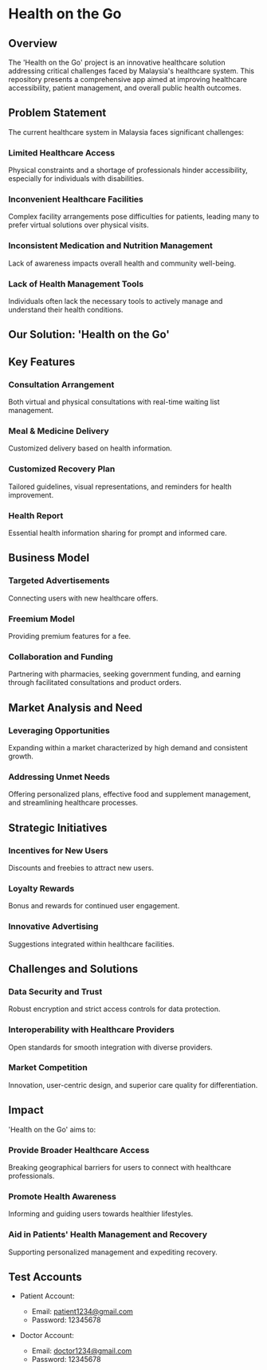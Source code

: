 # Health on the Go


## Overview
The 'Health on the Go' project is an innovative healthcare solution addressing critical challenges faced by Malaysia's healthcare system. This repository presents a comprehensive app aimed at improving healthcare accessibility, patient management, and overall public health outcomes.


## Problem Statement
The current healthcare system in Malaysia faces significant challenges:

### Limited Healthcare Access
Physical constraints and a shortage of professionals hinder accessibility, especially for individuals with disabilities.

### Inconvenient Healthcare Facilities
Complex facility arrangements pose difficulties for patients, leading many to prefer virtual solutions over physical visits.

### Inconsistent Medication and Nutrition Management
Lack of awareness impacts overall health and community well-being.

### Lack of Health Management Tools
Individuals often lack the necessary tools to actively manage and understand their health conditions.


## Our Solution: 'Health on the Go'


## Key Features
### Consultation Arrangement
Both virtual and physical consultations with real-time waiting list management.
### Meal & Medicine Delivery
Customized delivery based on health information.
### Customized Recovery Plan
Tailored guidelines, visual representations, and reminders for health improvement.
### Health Report
Essential health information sharing for prompt and informed care.


## Business Model
### Targeted Advertisements
Connecting users with new healthcare offers.
### Freemium Model
Providing premium features for a fee.
### Collaboration and Funding
Partnering with pharmacies, seeking government funding, and earning through facilitated consultations and product orders.


## Market Analysis and Need
### Leveraging Opportunities
Expanding within a market characterized by high demand and consistent growth.
### Addressing Unmet Needs
Offering personalized plans, effective food and supplement management, and streamlining healthcare processes.


## Strategic Initiatives
### Incentives for New Users
Discounts and freebies to attract new users.
### Loyalty Rewards
Bonus and rewards for continued user engagement.
### Innovative Advertising
Suggestions integrated within healthcare facilities.


## Challenges and Solutions
### Data Security and Trust
Robust encryption and strict access controls for data protection.
### Interoperability with Healthcare Providers
Open standards for smooth integration with diverse providers.
### Market Competition
Innovation, user-centric design, and superior care quality for differentiation.


## Impact
'Health on the Go' aims to:

### Provide Broader Healthcare Access
Breaking geographical barriers for users to connect with healthcare professionals.
### Promote Health Awareness
Informing and guiding users towards healthier lifestyles.
### Aid in Patients' Health Management and Recovery
Supporting personalized management and expediting recovery.

## Test Accounts
- Patient Account:
  - Email: patient1234@gmail.com
  - Password: 12345678

- Doctor Account:
  - Email: doctor1234@gmail.com
  - Password: 12345678
